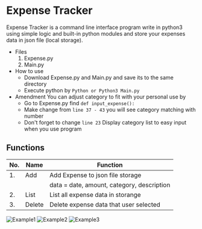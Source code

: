 # Expense Tracker
  Expense Tracker is a command line interface program write in python3 using simple logic and built-in python modules and store your expenses data
  in json file (local storage).
  - Files
    1. Expense.py
    2. Main.py
  - How to use
    - Download Expense.py and Main.py and save its to the same directory
    - Execute python by ```Python or Python3 Main.py```
  - Amendment
    You can adjust category to fit with your personal use by
    - Go to Expense.py find ```def input_expense():```
    - Make change from ```line 37 - 43``` you will see category matching with number
    - Don't forget to change ```line 23``` Display category list to easy input when you use program

## Functions

| No. | Name | Function                        |
|-----|------|---------------------------------|
|1.   | Add  | Add Expense to json file storage |
|     |      | data = date, amount, category, description|
|2.   | List | List all expense data in storange |
|3.   | Delete | Delete expense data that user selected |

![Example1](https://github.com/user-attachments/assets/bba2a3b0-ba90-4037-ba98-8291272d2545)
![Example2](https://github.com/user-attachments/assets/84bbe63d-b293-4187-8834-029533341def)
![Example3](https://github.com/user-attachments/assets/b0d43509-f42a-4d0c-b5b2-d76b55719161)
